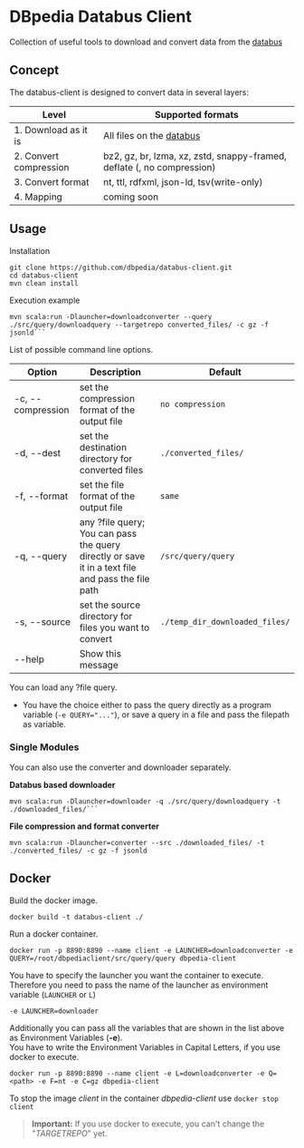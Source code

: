 # DBpedia Databus Client

Collection of useful tools to download and convert data from the [databus](https://databus.dbpedia.org)

## Concept

The databus-client is designed to convert data in several layers:

| Level | Supported formats
|---|---|
| 1.  Download as it is | All files on the [databus](https://databus.dbpedia.org)
| 2.  Convert compression | bz2, gz, br, lzma, xz, zstd, snappy-framed, deflate (, no compression)
| 3.  Convert format | nt, ttl, rdfxml, json-ld, tsv(write-only)
| 4.  Mapping | coming soon

## Usage   

Installation
```
git clone https://github.com/dbpedia/databus-client.git
cd databus-client
mvn clean install
```

Execution example
```
mvn scala:run -Dlauncher=downloadconverter --query ./src/query/downloadquery --targetrepo converted_files/ -c gz -f jsonld```
```

List of possible command line options.

| Option  | Description  | Default |
|---|---|---|
| -c, --compression  <arg> | set the compression format of the output file | `no compression`
| -d, --dest  <arg>| set the destination directory for converted files | `./converted_files/` |
| -f, --format  <arg> | set the file format of the output file  | `same` |  
| -q, --query  <arg> | any ?file query; You can pass the query directly or save it in a text file and pass the file path  | `/src/query/query` | 
| -s, --source  <arg>| set the source directory for files you want to convert| `./temp_dir_downloaded_files/` |
| --help| Show this message ||

You can load any ?file query. 
* You have the choice either to pass the query directly as a program variable (`-e QUERY="..."`), or save a query in a file and pass the filepath as variable.

<!---You can choose between different compression formats:
    
 * `bz2, gz, br, snappy-framed, deflate, lzma, xz, zstd` 

> **Important:** At the moment only conversion to NTriples(_"nt"_), TSV(_"tsv"_), Json-LD(_"jsonld"_) or _"same"_ possible
-->

### Single Modules

You can also use the converter and downloader separately.

**Databus based downloader**

```
mvn scala:run -Dlauncher=downloader -q ./src/query/downloadquery -t ./downloaded_files/```
```

**File compression and format converter**

```
mvn scala:run -Dlauncher=converter --src ./downloaded_files/ -t ./converted_files/ -c gz -f jsonld
```

## Docker

Build the docker image.

```
docker build -t databus-client ./ 
```

Run a docker container.

```
docker run -p 8890:8890 --name client -e LAUNCHER=downloadconverter -e QUERY=/root/dbpediaclient/src/query/query dbpedia-client
```

You have to specify the launcher you want the container to execute. Therefore you need to pass the name of the launcher as environment variable (`LAUNCHER` or `L`)
```
-e LAUNCHER=downloader
```

Additionally you can pass all the variables that are shown in the list above as Environment Variables (**-e**).  
You have to write the Environment Variables in Capital Letters, if you use docker to execute.  

```
docker run -p 8890:8890 --name client -e L=downloadconverter -e Q=<path> -e F=nt -e C=gz dbpedia-client
```

To stop the image *client* in the container *dbpedia-client* use `docker stop client`

> **Important:** If you use docker to execute, you can't change the "_TARGETREPO_" yet.
